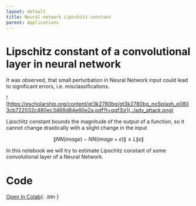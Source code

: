 ```yaml
---
layout: default
title: Neural network Lipschitz constant
parent: Applications
---
```


# Lipschitz constant of a convolutional layer in neural network

It was observed, that small perturbation in Neural Network input could lead to significant errors, i.e. misclassifications.

![https://escholarship.org/content/qt3k2780bg/qt3k2780bg_noSplash_e0803cb722032c480ec3468d84e60e2a.pdf?t=qqf3iz](../adv_attack.png)

Lipschitz constant bounds the magnitude of the output of a function, so it cannot change drastically with a slight change in the input

$$
\|NN(image) - NN(image+\varepsilon)\| \leq L\|\varepsilon\|
$$

In this notebook we will try to estimate Lipschitz constant of some convolutional layer of a Neural Network.

# Code
[Open In Colab](https://colab.research.google.com/github/MerkulovDaniil/optim/blob/master/assets/Notebooks/Neural_Lipschitz.ipynb){: .btn }